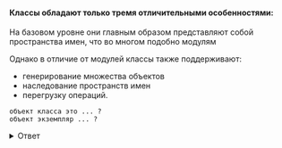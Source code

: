 
#### Классы обладают только тремя отличительными особенностями:

На базовом уровне они главным образом представляют собой пространства имен, что во многом подобно модулям

Однако в отличие от модулей классы также поддерживают:

* генерирование множества объектов
* наследование пространств имен
* перегрузку операций. 

```
объект класса это ... ?  
объект экземпляр ... ?
```
<details>
<summary>Ответ</summary>

* Объекты классов (или просто классы) - фабрики для объектов. 
* Классы (объекты) обеспечивают стандартное поведение рожденных объектов

* Объекты экземпляров являются объектами, представляющим собой
самостоятельное пространство имен, унаследованное автоматически от класса, из которого он был создан. 
* Объекты классов происходят из операторов.
* Экземпляры происходят из вызовов
* При каждом обращении к классу вы получаете новый экземпляр этого класса.

</details>